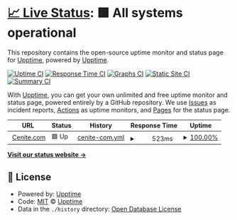 # [📈 Live Status](https://upptime.github.io/upptime): <!--live status--> **🟩 All systems operational**

This repository contains the open-source uptime monitor and status page for [Upptime](https://upptime.js.org), powered by [Upptime](https://github.com/upptime/upptime).

[![Uptime CI](https://github.com/upptime/upptime/workflows/Uptime%20CI/badge.svg)](https://github.com/upptime/upptime/actions?query=workflow%3A%22Uptime+CI%22)
[![Response Time CI](https://github.com/upptime/upptime/workflows/Response%20Time%20CI/badge.svg)](https://github.com/upptime/upptime/actions?query=workflow%3A%22Response+Time+CI%22)
[![Graphs CI](https://github.com/upptime/upptime/workflows/Graphs%20CI/badge.svg)](https://github.com/upptime/upptime/actions?query=workflow%3A%22Graphs+CI%22)
[![Static Site CI](https://github.com/upptime/upptime/workflows/Static%20Site%20CI/badge.svg)](https://github.com/upptime/upptime/actions?query=workflow%3A%22Static+Site+CI%22)
[![Summary CI](https://github.com/upptime/upptime/workflows/Summary%20CI/badge.svg)](https://github.com/upptime/upptime/actions?query=workflow%3A%22Summary+CI%22)

With [Upptime](https://upptime.js.org), you can get your own unlimited and free uptime monitor and status page, powered entirely by a GitHub repository. We use [Issues](https://github.com/upptime/upptime/issues) as incident reports, [Actions](https://github.com/upptime/upptime/actions) as uptime monitors, and [Pages](https://upptime.github.io/upptime) for the status page.

<!--start: status pages-->
<!-- This summary is generated by Upptime (https://github.com/upptime/upptime) -->
<!-- Do not edit this manually, your changes will be overwritten -->
<!-- prettier-ignore -->
| URL | Status | History | Response Time | Uptime |
| --- | ------ | ------- | ------------- | ------ |
| <img alt="" src="https://icons.duckduckgo.com/ip3/www.cenite.com.ico" height="13"> [Cenite.com](https://www.cenite.com) | 🟩 Up | [cenite-com.yml](https://github.com/gudata/uptime/commits/HEAD/history/cenite-com.yml) | <details><summary><img alt="Response time graph" src="./graphs/cenite-com/response-time-week.png" height="20"> 523ms</summary><br><a href="https://upptime.github.io/upptime/history/cenite-com"><img alt="Response time 988" src="https://img.shields.io/endpoint?url=https%3A%2F%2Fraw.githubusercontent.com%2Fgudata%2Fuptime%2FHEAD%2Fapi%2Fcenite-com%2Fresponse-time.json"></a><br><a href="https://upptime.github.io/upptime/history/cenite-com"><img alt="24-hour response time 677" src="https://img.shields.io/endpoint?url=https%3A%2F%2Fraw.githubusercontent.com%2Fgudata%2Fuptime%2FHEAD%2Fapi%2Fcenite-com%2Fresponse-time-day.json"></a><br><a href="https://upptime.github.io/upptime/history/cenite-com"><img alt="7-day response time 523" src="https://img.shields.io/endpoint?url=https%3A%2F%2Fraw.githubusercontent.com%2Fgudata%2Fuptime%2FHEAD%2Fapi%2Fcenite-com%2Fresponse-time-week.json"></a><br><a href="https://upptime.github.io/upptime/history/cenite-com"><img alt="30-day response time 514" src="https://img.shields.io/endpoint?url=https%3A%2F%2Fraw.githubusercontent.com%2Fgudata%2Fuptime%2FHEAD%2Fapi%2Fcenite-com%2Fresponse-time-month.json"></a><br><a href="https://upptime.github.io/upptime/history/cenite-com"><img alt="1-year response time 991" src="https://img.shields.io/endpoint?url=https%3A%2F%2Fraw.githubusercontent.com%2Fgudata%2Fuptime%2FHEAD%2Fapi%2Fcenite-com%2Fresponse-time-year.json"></a></details> | <details><summary><a href="https://upptime.github.io/upptime/history/cenite-com">100.00%</a></summary><a href="https://upptime.github.io/upptime/history/cenite-com"><img alt="All-time uptime 87.45%" src="https://img.shields.io/endpoint?url=https%3A%2F%2Fraw.githubusercontent.com%2Fgudata%2Fuptime%2FHEAD%2Fapi%2Fcenite-com%2Fuptime.json"></a><br><a href="https://upptime.github.io/upptime/history/cenite-com"><img alt="24-hour uptime 100.00%" src="https://img.shields.io/endpoint?url=https%3A%2F%2Fraw.githubusercontent.com%2Fgudata%2Fuptime%2FHEAD%2Fapi%2Fcenite-com%2Fuptime-day.json"></a><br><a href="https://upptime.github.io/upptime/history/cenite-com"><img alt="7-day uptime 100.00%" src="https://img.shields.io/endpoint?url=https%3A%2F%2Fraw.githubusercontent.com%2Fgudata%2Fuptime%2FHEAD%2Fapi%2Fcenite-com%2Fuptime-week.json"></a><br><a href="https://upptime.github.io/upptime/history/cenite-com"><img alt="30-day uptime 100.00%" src="https://img.shields.io/endpoint?url=https%3A%2F%2Fraw.githubusercontent.com%2Fgudata%2Fuptime%2FHEAD%2Fapi%2Fcenite-com%2Fuptime-month.json"></a><br><a href="https://upptime.github.io/upptime/history/cenite-com"><img alt="1-year uptime 54.16%" src="https://img.shields.io/endpoint?url=https%3A%2F%2Fraw.githubusercontent.com%2Fgudata%2Fuptime%2FHEAD%2Fapi%2Fcenite-com%2Fuptime-year.json"></a></details>

<!--end: status pages-->

[**Visit our status website →**](https://upptime.github.io/upptime)

## 📄 License

- Powered by: [Upptime](https://github.com/upptime/upptime)
- Code: [MIT](./LICENSE) © [Upptime](https://upptime.js.org)
- Data in the `./history` directory: [Open Database License](https://opendatacommons.org/licenses/odbl/1-0/)

